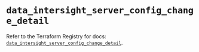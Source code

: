 # `data_intersight_server_config_change_detail`

Refer to the Terraform Registry for docs: [`data_intersight_server_config_change_detail`](https://registry.terraform.io/providers/ciscodevnet/intersight/1.0.71/docs/data-sources/server_config_change_detail).
